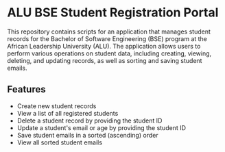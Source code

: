# ALU BSE Student Registration Portal

This repository contains scripts for an application that manages student records for the Bachelor of Software Engineering (BSE) program at the African Leadership University (ALU). The application allows users to perform various operations on student data, including creating, viewing, deleting, and updating records, as well as sorting and saving student emails.

## Features

- Create new student records
- View a list of all registered students
- Delete a student record by providing the student ID
- Update a student's email or age by providing the student ID
- Save student emails in a sorted (ascending) order
- View all sorted student emails

